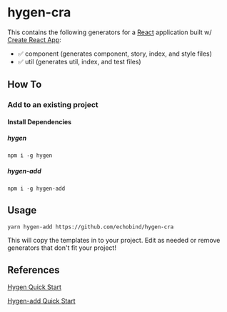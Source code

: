 # hygen-cra

This contains the following generators for a [React](https://reactjs.org/) application built w/ [Create React App](https://github.com/facebook/create-react-app):

- ✅ component (generates component, story, index, and style files)
- ✅ util (generates util, index, and test files)

## How To

### Add to an existing project

#### Install Dependencies

##### hygen
```
npm i -g hygen
```

##### hygen-add

```
npm i -g hygen-add
```

## Usage 

```
yarn hygen-add https://github.com/echobind/hygen-cra
```

This will copy the templates in to your project. Edit as needed or remove generators that don't fit your project!

## References

[Hygen Quick Start](https://github.com/jondot/hygen#quick-start)

[Hygen-add Quick Start](https://github.com/jondot/hygen-add#quick-start)